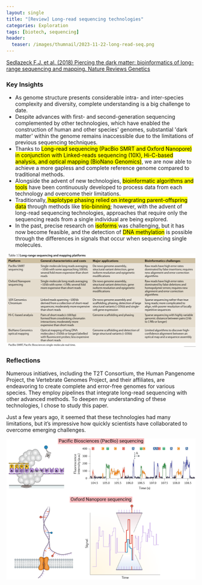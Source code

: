 ```yaml
---
layout: single
title: "[Review] Long-read sequencing technologies"
categories: Exploration
tags: [biotech, sequencing]
header:
  teaser: /images/thumnail/2023-11-22-long-read-seq.png
---
```


[Sedlazeck F.J. et al. (2018) Piercing the dark matter: bioinformatics of long-range sequencing and mapping. Nature Reviews Genetics](https://www.nature.com/articles/s41576-018-0003-4)

### Key Insights

- As genome structure presents considerable intra- and inter-species complexity and diversity, complete understanding is a big challenge to date.
- Despite advances with first- and second-generation sequencing complemented by other technologies, which have enabled the construction of human and other species' genomes, substantial 'dark matter' within the genome remains inaccessible due to the limitations of previous sequencing techniques.
- Thanks to <mark>Long-read sequencing (PacBio SMRT and Oxford Nanopore) in conjunction with Linked-reads sequencing (10X), Hi-C-based analysis, and optical mapping (BioNano Genomics)</mark>, we are now able to achieve a more gapless and complete reference genome compared to traditional methods.
- Alongside the advent of new technologies, <mark>bioinformatic algorithms and tools</mark> have been continuously developed to process data from each technology and overcome their limitations.
- Traditionally,<mark> haplotype phasing relied on integrating parent-offspring data</mark> through methods like <mark>trio-binning</mark>; however, with the advent of long-read sequencing technologies, approaches that require only the sequencing reads from a single individual are being explored.
- In the past, precise research on <mark>isoforms </mark>was challenging, but it has now become feasible, and the detection of <mark>DNA methylation</mark> is possible through the differences in signals that occur when sequencing single molecules.

![2.png](../../images/2023-11-22-long-range-seq/37a27b68e1ca05c88d76dc237e5934ceee1ba53c.png)

### Reflections

Numerous initiatives, including the T2T Consortium, the Human Pangenome Project, the Vertebrate Genomes Project, and their affiliates, are endeavoring to create complete and error-free genomes for various species. They employ pipelines that integrate long-read sequencing with other advanced methods. To deepen my understanding of these technologies, I chose to study this paper.

Just a few years ago, it seemed that these technologies had many limitations, but it’s impressive how quickly scientists have collaborated to overcome emerging challenges.

![Untitled-1.png](../../images/2023-11-22-long-range-seq/0f003f8f2dcf347be646ba2c83463f6d3a1bb326.png)